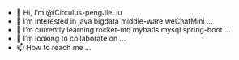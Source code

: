 - 👋 Hi, I’m @iCirculus-pengJieLiu
- 👀 I’m interested in java bigdata middle-ware weChatMini ...
- 🌱 I’m currently learning rocket-mq mybatis mysql spring-boot ...
- 💞️ I’m looking to collaborate on ...
- 📫 How to reach me ...

<!---
iCirculus/iCirculus is a ✨ special ✨ repository because its `README.md` (this file) appears on your GitHub profile.
You can click the Preview link to take a look at your changes.
--->
